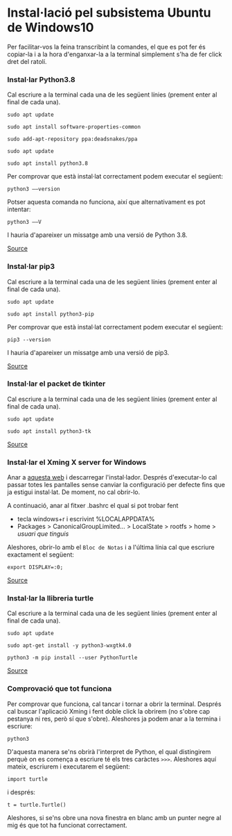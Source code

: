 # Instal·lació pel subsistema Ubuntu de Windows10

Per facilitar-vos la feina transcribint la comandes, el que es pot fer és copiar-la i a la hora d'enganxar-la a la terminal simplement s'ha de fer click dret del ratolí.

### Instal·lar Python3.8

Cal escriure a la terminal cada una de les següent línies (prement enter al final de cada una).

```
sudo apt update
```

```
sudo apt install software-properties-common
```

```
sudo add-apt-repository ppa:deadsnakes/ppa
```

```
sudo apt update
```

```
sudo apt install python3.8
```

Per comprovar que està instal·lat correctament podem executar el següent:

```
python3 ––version
```

Potser aquesta comanda no funciona, així que alternativament es pot intentar:

```
python3 ––V
```

I hauria d'apareixer un missatge amb una versió de Python 3.8.

[Source](https://phoenixnap.com/kb/how-to-install-python-3-ubuntu)

### Instal·lar pip3

Cal escriure a la terminal cada una de les següent línies (prement enter al final de cada una).

```
sudo apt update
```

```
sudo apt install python3-pip
```

Per comprovar que està instal·lat correctament podem executar el següent:

```
pip3 --version
```

I hauria d'apareixer un missatge amb una versió de pip3.

[Source](https://linuxize.com/post/how-to-install-pip-on-ubuntu-20.04/)

### Instal·lar el packet de tkinter

Cal escriure a la terminal cada una de les següent línies (prement enter al final de cada una).

```
sudo apt update
```

```
sudo apt install python3-tk
```

[Source](https://askubuntu.com/questions/815874/importerror-no-named-tkinter-please-install-the-python3-tk-package)

### Instal·lar el Xming X server for Windows

Anar a [aquesta web](https://sourceforge.net/projects/xming/) i descarregar l'instal·lador. Després d'executar-lo cal passar totes les pantalles sense canviar la configuració per defecte fins que ja estigui instal·lat. De moment, no cal obrir-lo.

A continuació, anar al fitxer .bashrc el qual si pot trobar fent 

- tecla windows+r i escrivint %LOCALAPPDATA%
- Packages > CanonicalGroupLimited... > LocalState > rootfs > home > _usuari que tinguis_

Aleshores, obrir-lo amb el `Bloc de Notas` i a l'última línia cal que escriure exactament el següent:

```
export DISPLAY=:0;
```

[Source](https://stackoverflow.com/questions/48254530/tkinter-in-ubuntu-inside-windows-10-error-no-display-name-and-no-display-env)

### Instal·lar la llibreria turtle

Cal escriure a la terminal cada una de les següent línies (prement enter al final de cada una).

```
sudo apt update
```

```
sudo apt-get install -y python3-wxgtk4.0
```

```
python3 -m pip install --user PythonTurtle
```

[Source](https://pypi.org/project/PythonTurtle/)

### Comprovació que tot funciona

Per comprovar que funciona, cal tancar i tornar a obrir la terminal. Després cal buscar l'aplicació Xming i fent doble click la obrirem (no s'obre cap pestanya ni res, però sí que s'obre). Aleshores ja podem anar a la termina i escriure:

```
python3
```

D'aquesta manera se'ns obrirà l'interpret de Python, el qual distingirem perquè on es comença a escriure té els tres caràctes `>>>`. Aleshores aquí mateix, escriurem i executarem el següent:

```
import turtle
```

i després:

```
t = turtle.Turtle()
```

Aleshores, si se'ns obre una nova finestra en blanc amb un punter negre al mig és que tot ha funcionat correctament.